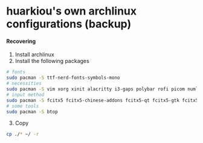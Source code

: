 # huarkiou's own archlinux configurations (backup)
#### Recovering
1. Install archlinux
2. Install the following packages
```bash
# fonts
sudo pacman -S ttf-nerd-fonts-symbols-mono
# necessities
sudo pacman -S vim xorg xinit alacritty i3-gaps polybar rofi picom numlockx nm-applet xbacklight pulseaudio feh flameshot clash
# input method
sudo pacman -S fcitx5 fcitx5-chinese-addons fcitx5-qt fcitx5-gtk fcitx5-configtool
# some tools
sudo pacman -S btop

```
3. Copy
```bash
cp ./* ~/ -r
```


